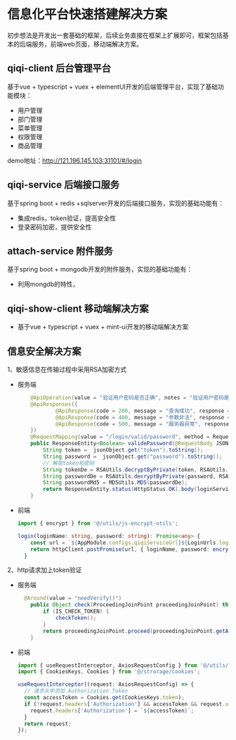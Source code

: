 # 信息化平台快速搭建解决方案

初步想法是开发出一套基础的框架，后续业务直接在框架上扩展即可，框架包括基本的后端服务，前端web页面，移动端解决方案。



## qiqi-client 后台管理平台

基于vue + typescript + vuex + elementUI开发的后端管理平台，实现了基础功能模块：

+ 用户管理
+ 部门管理
+ 菜单管理
+ 权限管理
+ 商品管理

demo地址：http://121.196.145.103:31101/#/login



## qiqi-service 后端接口服务

基于spring boot + redis +sqlserver开发的后端接口服务，实现的基础功能有：

+ 集成redis，token验证，提高安全性
+ 登录密码加密，提供安全性



## attach-service 附件服务

基于spring boot + mongodb开发的附件服务，实现的基础功能有：

+ 利用mongdb的特性，



## qiqi-show-client 移动端解决方案

+ 基于vue + typescript + vuex + mint-ui开发的移动端解决方案



## 信息安全解决方案

1、敏感信息在传输过程中采用RSA加密方式

+ 服务端

  ```java
      @ApiOperation(value = "验证用户密码是否正确", notes = "验证用户密码是否正确")
      @ApiResponses({
              @ApiResponse(code = 200, message = "查询成功", response = UserInfo.class),
              @ApiResponse(code = 400, message = "参数非法", response = ResponseEntity.class),
              @ApiResponse(code = 500, message = "服务器异常", response = ResponseEntity.class)
      })
      @RequestMapping(value = "/login/valid/password", method = RequestMethod.POST, produces = MediaType.APPLICATION_JSON_VALUE)
      public ResponseEntity<Boolean> validePassword(@RequestBody JSONObject jsonObject) {
          String token =  jsonObject.get("token").toString();
          String password =  jsonObject.get("password").toString();
          // 解密token和密码
          String tokenDe = RSAUtils.decryptByPrivate(token, RSAUtils.privateKey);
          String passwordDe = RSAUtils.decryptByPrivate(password, RSAUtils.privateKey);
          String passwordMd5 = MD5Utils.MD5(passwordDe);
          return ResponseEntity.status(HttpStatus.OK).body(loginService.validePassword(tokenDe, passwordMd5));
      }
  ```

  

+ 前端

  ```typescript
  import { encrypt } from '@/utils/js-encrypt-utils';
  
  login(loginName: string, password: string): Promise<any> {
      const url = `${AppModule.configs.qiqiServiceUrl}${LoginUrls.login}`;
      return httpClient.postPromise(url, { loginName, password: encrypt(password) });
    }
  ```

  

2、http请求加上token验证

+ 服务端

  ```java
  	@Around(value = "needVerify()")
      public Object check(ProceedingJoinPoint proceedingJoinPoint) throws Throwable {
          if (IS_CHECK_TOKEN) {
              checkToken();
          }
          return proceedingJoinPoint.proceed(proceedingJoinPoint.getArgs());
      }
  ```



+ 前端

  ```typescript
  import { useRequestInterceptor, AxiosRequestConfig } from '@/utils/http-client';
  import { CookiesKeys, Cookies } from '@/strorage/cookies';
  
  useRequestInterceptor((request: AxiosRequestConfig) => {
    // 请求头中添加 Authorization Token
    const accessToken = Cookies.get(CookiesKeys.token);
    if (!request.headers['Authorization'] && accessToken && request.url && !request.url.includes('v3/oauth/token')) {
      request.headers['Authorization'] = `${accessToken}`;
    }
    return request;
  });
  ```

  